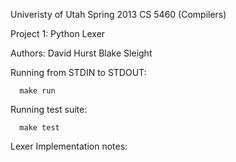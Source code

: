 Univeristy of Utah
Spring 2013 
CS 5460 (Compilers)

Project 1: Python Lexer

Authors: David Hurst
         Blake Sleight


Running from STDIN to STDOUT:

      make run


Running test suite:

      make test



Lexer Implementation notes:

